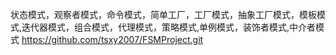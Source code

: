 状态模式，观察者模式，命令模式，简单工厂，工厂模式，抽象工厂模式，模板模式,迭代器模式，组合模式，代理模式，策略模式,单例模式，装饰者模式,中介者模式
https://github.com/tsxy2007/FSMProject.git

